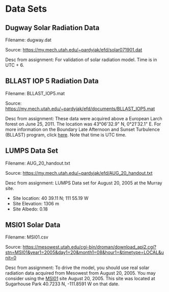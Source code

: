 # Data Sets

## Dugway Solar Radiation Data 

Filename: dugway.dat

Source: https://my.mech.utah.edu/~pardyjak/efd/solar071901.dat

Desc from assignment: For validation of solar radiation model. Time is in UTC + 6. 

## BLLAST IOP 5 Radiation Data 

Filename: BLLAST_IOP5.mat

Source: https://my.mech.utah.edu/~pardyjak/efd/documents/BLLAST_IOP5.mat

Desc from assignment: These data were acquired above a European Larch forest on June 25, 2011. The location was 43°06'32.9" N, 0°21'32.1" E. For more information on the Boundary Late Afternoon and Sunset Turbulence (BLLAST) program, click [here](http://bllast.sedoo.fr/campaigns/2011/). Note that time is UTC time.

## LUMPS Data Set

Filename: AUG_20_handout.txt

Source: https://my.mech.utah.edu/~pardyjak/efd/AUG_20_handout.txt

Desc from assignment: LUMPS Data set for August 20, 2005 at the Murray site. 
- Site location: 40 39.11 N; 111 55.19 W
- Site Elevation: 1306 m
- Site Albedo: 0.18 

## MSI01 Solar Data

Filename: MSI01.csv

Source: https://mesowest.utah.edu/cgi-bin/droman/download_api2.cgi?stn=MSI01&year1=2005&day1=20&month1=08&hour1=&timetype=LOCAL&unit=0

Desc from assignment: To drive the model, you should use real solar radiation data acquired from Mesowest from August 20, 2005. You may consider using the [MSI01](http://mesowest.utah.edu/cgi-bin/droman/meso_base.cgi?product=&past=1&stn=MSI01&unit=0&time=LOCAL&day1=20&month1=08&year1=2005&hour1=24) site August 20, 2005. This site was located at Sugarhouse Park 40.7233 N, -111.8591 W on that date.

 